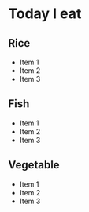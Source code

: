 
# Today I eat

## Rice

  * Item 1
  * Item 2
  * Item 3

## Fish

  * Item 1
  * Item 2
  * Item 3

## Vegetable

* Item 1
* Item 2
* Item 3

 
